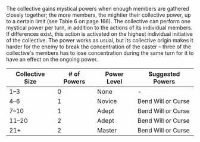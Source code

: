 The collective gains mystical powers when enough members are gathered closely together; the more members, the mightier their collective power, up to a certain limit (see Table 6 on page 166). The collective can perform one mystical power per turn, in addition to the actions of its individual members. If differences exist, this action is activated on the highest individual initiative of the collective. The power works as usual, but its collective origin makes it harder for the enemy to break the concentration of the caster – three of the collective's members has to lose concentration during the same turn for it to have an effect on the ongoing power.

| Collective Size | # of Powers | Power Level | Suggested Powers   |
| --------------- | ----------- | ----------- | ------------------ |
| 1–3             | 0           | None        | -                  |
| 4–6             | 1           | Novice      | Bend Will or Curse |
| 7–10            | 1           | Adept       | Bend Will or Curse |
| 11–20           | 2           | Adept       | Bend Will or Curse |
| 21+             | 2           | Master      | Bend Will or Curse |